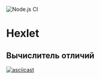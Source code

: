 ![Node.js CI](https://github.com/gorushkin/frontend-project-lvl2/workflows/Node.js%20CI/badge.svg?event=push)
# Hexlet 
## Вычислитель отличий

[![asciicast](https://asciinema.org/a/SZWgPaEqQRqkagFhvNJiuNWnj.svg)](https://asciinema.org/a/SZWgPaEqQRqkagFhvNJiuNWnj)